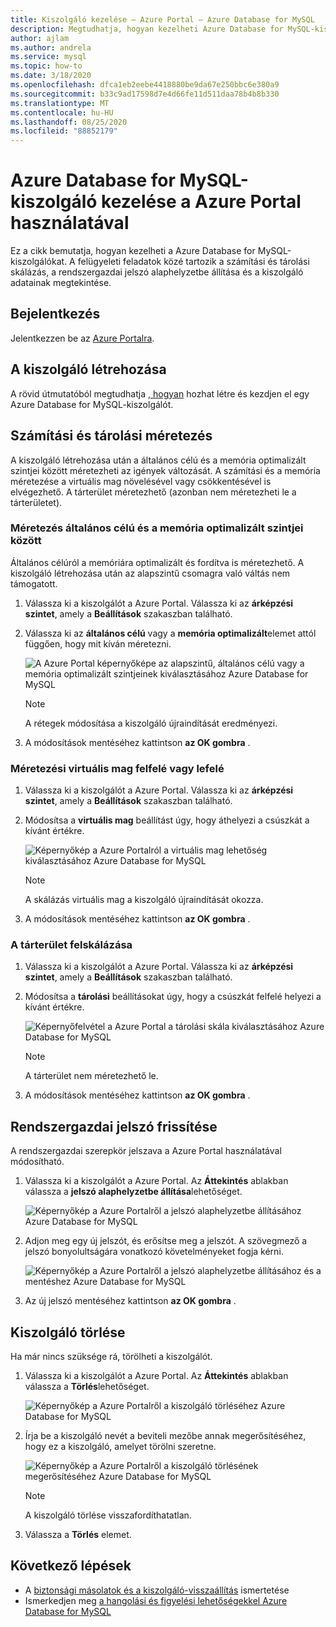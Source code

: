 ```yaml
---
title: Kiszolgáló kezelése – Azure Portal – Azure Database for MySQL
description: Megtudhatja, hogyan kezelheti Azure Database for MySQL-kiszolgálókat a Azure Portal.
author: ajlam
ms.author: andrela
ms.service: mysql
ms.topic: how-to
ms.date: 3/18/2020
ms.openlocfilehash: dfca1eb2eebe4418880be9da67e250bbc6e380a9
ms.sourcegitcommit: b33c9ad17598d7e4d66fe11d511daa78b4b8b330
ms.translationtype: MT
ms.contentlocale: hu-HU
ms.lasthandoff: 08/25/2020
ms.locfileid: "88852179"
---
```

# <a name="manage-an-azure-database-for-mysql-server-using-the-azure-portal"></a>Azure Database for MySQL-kiszolgáló kezelése a Azure Portal használatával

Ez a cikk bemutatja, hogyan kezelheti a Azure Database for MySQL-kiszolgálókat. A felügyeleti feladatok közé tartozik a számítási és tárolási skálázás, a rendszergazdai jelszó alaphelyzetbe állítása és a kiszolgáló adatainak megtekintése.

## <a name="sign-in"></a>Bejelentkezés

Jelentkezzen be az [Azure Portalra](https://portal.azure.com).

## <a name="create-a-server"></a>A kiszolgáló létrehozása

A rövid útmutatóból megtudhatja [, hogyan](quickstart-create-mysql-server-database-using-azure-portal.md) hozhat létre és kezdjen el egy Azure Database for MySQL-kiszolgálót.

## <a name="scale-compute-and-storage"></a>Számítási és tárolási méretezés

A kiszolgáló létrehozása után a általános célú és a memória optimalizált szintjei között méretezheti az igények változását. A számítási és a memória méretezése a virtuális mag növelésével vagy csökkentésével is elvégezhető. A tárterület méretezhető (azonban nem méretezheti le a tárterületet).

### <a name="scale-between-general-purpose-and-memory-optimized-tiers"></a>Méretezés általános célú és a memória optimalizált szintjei között

Általános célúról a memóriára optimalizált és fordítva is méretezhető. A kiszolgáló létrehozása után az alapszintű csomagra való váltás nem támogatott.

1. Válassza ki a kiszolgálót a Azure Portal. Válassza ki az **árképzési szintet**, amely a **Beállítások** szakaszban található.

2. Válassza ki az **általános célú** vagy a **memória optimalizált**elemet attól függően, hogy mit kíván méretezni.

   ![A Azure Portal képernyőképe az alapszintű, általános célú vagy a memória optimalizált szintjeinek kiválasztásához Azure Database for MySQL](./media/howto-create-manage-server-portal/change-pricing-tier.png)

   > [!NOTE]
   > A rétegek módosítása a kiszolgáló újraindítását eredményezi.

3. A módosítások mentéséhez kattintson **az OK gombra** .

### <a name="scale-vcores-up-or-down"></a>Méretezési virtuális mag felfelé vagy lefelé

1. Válassza ki a kiszolgálót a Azure Portal. Válassza ki az **árképzési szintet**, amely a **Beállítások** szakaszban található.

2. Módosítsa a **virtuális mag** beállítást úgy, hogy áthelyezi a csúszkát a kívánt értékre.

    ![Képernyőkép a Azure Portalról a virtuális mag lehetőség kiválasztásához Azure Database for MySQL](./media/howto-create-manage-server-portal/scaling-compute.png)

    > [!NOTE]
    > A skálázás virtuális mag a kiszolgáló újraindítását okozza.

3. A módosítások mentéséhez kattintson **az OK gombra** .

### <a name="scale-storage-up"></a>A tárterület felskálázása

1. Válassza ki a kiszolgálót a Azure Portal. Válassza ki az **árképzési szintet**, amely a **Beállítások** szakaszban található.

2. Módosítsa a **tárolási** beállításokat úgy, hogy a csúszkát felfelé helyezi a kívánt értékre.

   ![Képernyőfelvétel a Azure Portal a tárolási skála kiválasztásához Azure Database for MySQL](./media/howto-create-manage-server-portal/scaling-storage.png)

   > [!NOTE]
   > A tárterület nem méretezhető le.

3. A módosítások mentéséhez kattintson **az OK gombra** .

## <a name="update-admin-password"></a>Rendszergazdai jelszó frissítése

A rendszergazdai szerepkör jelszava a Azure Portal használatával módosítható.

1. Válassza ki a kiszolgálót a Azure Portal. Az **Áttekintés** ablakban válassza a **jelszó alaphelyzetbe állítása**lehetőséget.

   ![Képernyőkép a Azure Portalről a jelszó alaphelyzetbe állításához Azure Database for MySQL](./media/howto-create-manage-server-portal/overview-reset-password.png)

2. Adjon meg egy új jelszót, és erősítse meg a jelszót. A szövegmező a jelszó bonyolultságára vonatkozó követelményeket fogja kérni.

   ![Képernyőkép a Azure Portalről a jelszó alaphelyzetbe állításához és a mentéshez Azure Database for MySQL](./media/howto-create-manage-server-portal/reset-password.png)

3. Az új jelszó mentéséhez kattintson **az OK gombra** .

## <a name="delete-a-server"></a>Kiszolgáló törlése

Ha már nincs szüksége rá, törölheti a kiszolgálót.

1. Válassza ki a kiszolgálót a Azure Portal. Az **Áttekintés** ablakban válassza a **Törlés**lehetőséget.

   ![Képernyőkép a Azure Portalről a kiszolgáló törléséhez Azure Database for MySQL](./media/howto-create-manage-server-portal/overview-delete.png)

2. Írja be a kiszolgáló nevét a beviteli mezőbe annak megerősítéséhez, hogy ez a kiszolgáló, amelyet törölni szeretne.

   ![Képernyőkép a Azure Portalről a kiszolgáló törlésének megerősítéséhez Azure Database for MySQL](./media/howto-create-manage-server-portal/confirm-delete.png)

   > [!NOTE]
   > A kiszolgáló törlése visszafordíthatatlan.

3. Válassza a **Törlés** elemet.

## <a name="next-steps"></a>Következő lépések

- A [biztonsági másolatok és a kiszolgáló-visszaállítás](howto-restore-server-portal.md) ismertetése
- Ismerkedjen meg [a hangolási és figyelési lehetőségekkel Azure Database for MySQL](concepts-monitoring.md)
